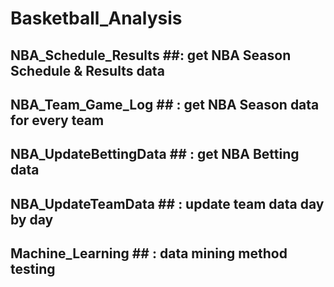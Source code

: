 # Basketball_Analysis

## NBA_Schedule_Results ##: get NBA Season Schedule & Results data

## NBA_Team_Game_Log ## : get NBA Season data for every team

## NBA_UpdateBettingData ## : get NBA Betting data

## NBA_UpdateTeamData ## : update team data day by day

## Machine_Learning ## : data mining method testing

